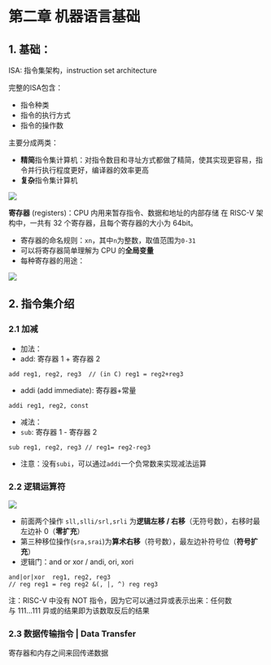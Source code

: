 # 第二章 机器语言基础
## 1. 基础：

ISA: 指令集架构，instruction set architecture 

完整的ISA包含：

- 指令种类
- 指令的执行方式
- 指令的操作数

主要分成两类：

- **精简**指令集计算机：对指令数目和寻址方式都做了精简，使其实现更容易，指令并行执行程度更好，编译器的效率更高
- **复杂**指令集计算机

![](Pasted%20image%2020250216151123.png)

**寄存器** (registers)：CPU 内用来暂存指令、数据和地址的内部存储
在 RISC-V 架构中，一共有 32 个寄存器，且每个寄存器的大小为 64bit。

- 寄存器的命名规则：`xn`，其中`n`为整数，取值范围为`0-31`
- 可以将寄存器简单理解为 CPU 的**全局变量**
- 每种寄存器的用途：

![](Pasted%20image%2020250216151513.png)

## 2. 指令集介绍

### 2.1 加减

- 加法：
- add: 寄存器 1 + 寄存器 2
```
add reg1, reg2, reg3  // (in C) reg1 = reg2+reg3
```

- addi (add immediate): 寄存器+常量
```
addi reg1, reg2, const
```
- 减法：
- `sub`: 寄存器 1 - 寄存器 2
```
sub reg1, reg2, reg3 // reg1= reg2-reg3
```

- 注意：没有`subi`，可以通过`addi`一个负常数来实现减法运算

### 2.2 逻辑运算符

![](Pasted%20image%2020250217120512.png)


- 前面两个操作 `sll,slli/srl,srli` 为**逻辑左移 / 右移**（无符号数），右移时最左边补 0（**零扩充**）
- 第三种移位操作(`sra,srai`)为**算术右移**（符号数），最左边补符号位（**符号扩充**）
- 逻辑门：and or xor / andi, ori, xori

```
and|or|xor  reg1, reg2, reg3
// reg reg1 = reg reg2 &(, |, ^) reg reg3
```

注：RISC-V 中没有 NOT 指令，因为它可以通过异或表示出来：任何数与 111...111 异或的结果即为该数取反后的结果

### 2.3 数据传输指令 | Data Transfer

寄存器和内存之间来回传递数据

